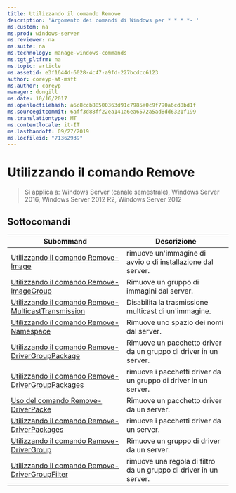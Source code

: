 ```yaml
---
title: Utilizzando il comando Remove
description: 'Argomento dei comandi di Windows per * * * *- '
ms.custom: na
ms.prod: windows-server
ms.reviewer: na
ms.suite: na
ms.technology: manage-windows-commands
ms.tgt_pltfrm: na
ms.topic: article
ms.assetid: e3f1644d-6028-4c47-a9fd-227bcdcc6123
author: coreyp-at-msft
ms.author: coreyp
manager: dongill
ms.date: 10/16/2017
ms.openlocfilehash: a6c8ccb88500363d91c7985a0c9f790a6cd8bd1f
ms.sourcegitcommit: 6aff3d88ff22ea141a6ea6572a5ad8dd6321f199
ms.translationtype: MT
ms.contentlocale: it-IT
ms.lasthandoff: 09/27/2019
ms.locfileid: "71362939"
---
```

# <a name="using-the-remove-command"></a>Utilizzando il comando Remove

>Si applica a: Windows Server (canale semestrale), Windows Server 2016, Windows Server 2012 R2, Windows Server 2012

## <a name="subcommands"></a>Sottocomandi
|Subommand|Descrizione|
|-------|--------|
|[Utilizzando il comando Remove-Image](using-the-remove-image-command.md)|rimuove un'immagine di avvio o di installazione dal server.|
|[Utilizzando il comando Remove-ImageGroup](using-the-remove-imagegroup-command.md)|Rimuove un gruppo di immagini dal server.|
|[Utilizzando il comando Remove-MulticastTransmission](using-the-remove-multicasttransmission-command.md)|Disabilita la trasmissione multicast di un'immagine.|
|[Utilizzando il comando Remove-Namespace](using-the-remove-namespace-command.md)|Rimuove uno spazio dei nomi dal server.|
|[Utilizzando il comando Remove-DriverGroupPackage](using-the-remove-drivergrouppackage-command.md)|Rimuove un pacchetto driver da un gruppo di driver in un server.|
|[Utilizzando il comando Remove-DriverGroupPackages](using-the-remove-drivergrouppackages-command.md)|rimuove i pacchetti driver da un gruppo di driver in un server.|
|[Uso del comando Remove-DriverPacke](using-the-remove-driverpackage-command.md)|Rimuove un pacchetto driver da un server.|
|[Utilizzando il comando Remove-DriverPackages](using-the-remove-driverpackages-command.md)|rimuove i pacchetti driver da un server.|
|[Utilizzando il comando Remove-DriverGroup](using-the-remove-drivergroup-command.md)|Rimuove un gruppo di driver da un server.|
|[Utilizzando il comando Remove-DriverGroupFilter](using-the-remove-drivergroupfilter-command.md)|rimuove una regola di filtro da un gruppo di driver in un server.|
